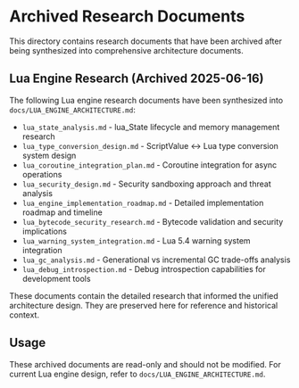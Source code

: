 # Archived Research Documents

This directory contains research documents that have been archived after being synthesized into comprehensive architecture documents.

## Lua Engine Research (Archived 2025-06-16)

The following Lua engine research documents have been synthesized into `docs/LUA_ENGINE_ARCHITECTURE.md`:

- `lua_state_analysis.md` - lua_State lifecycle and memory management research
- `lua_type_conversion_design.md` - ScriptValue ↔ Lua type conversion system design
- `lua_coroutine_integration_plan.md` - Coroutine integration for async operations
- `lua_security_design.md` - Security sandboxing approach and threat analysis
- `lua_engine_implementation_roadmap.md` - Detailed implementation roadmap and timeline
- `lua_bytecode_security_research.md` - Bytecode validation and security implications
- `lua_warning_system_integration.md` - Lua 5.4 warning system integration
- `lua_gc_analysis.md` - Generational vs incremental GC trade-offs analysis
- `lua_debug_introspection.md` - Debug introspection capabilities for development tools

These documents contain the detailed research that informed the unified architecture design. They are preserved here for reference and historical context.

## Usage

These archived documents are read-only and should not be modified. For current Lua engine design, refer to `docs/LUA_ENGINE_ARCHITECTURE.md`.